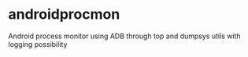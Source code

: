 # androidprocmon
Android process monitor using ADB through top and dumpsys utils with logging possibility
